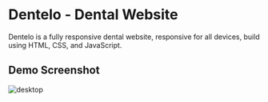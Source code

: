 # Dentelo - Dental Website
Dentelo is a fully responsive dental website,
responsive for all devices, build using HTML, CSS, and JavaScript.

## Demo Screenshot
![desktop](https://github.com/YpzarJohn24/Dentelo/assets/139552371/d46ecc79-8eb6-4db7-92ed-d9aa07b2fa3d)

